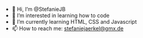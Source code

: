 - 👋 Hi, I’m @StefanieJB
- 👀 I’m interested in learning how to code
- 🌱 I’m currently learning HTML, CSS and Javascript
- 📫 How to reach me: stefaniejaerkel@gmx.de

<!---
StefanieJB/StefanieJB is a ✨ special ✨ repository because its `README.md` (this file) appears on your GitHub profile.
You can click the Preview link to take a look at your changes.
--->
